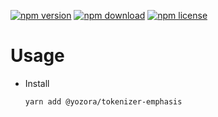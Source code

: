 [![npm version](https://img.shields.io/npm/v/@yozora/tokenizer-emphasis.svg)](https://www.npmjs.com/package/@yozora/tokenizer-emphasis)
[![npm download](https://img.shields.io/npm/dm/@yozora/tokenizer-emphasis.svg)](https://www.npmjs.com/package/@yozora/tokenizer-emphasis)
[![npm license](https://img.shields.io/npm/l/@yozora/tokenizer-emphasis.svg)](https://www.npmjs.com/package/@yozora/tokenizer-emphasis)


# Usage

  * Install
    ```shell
    yarn add @yozora/tokenizer-emphasis
    ```
